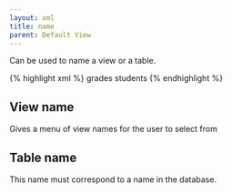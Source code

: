 ```yaml
---
layout: xml
title: name
parent: Default View
---
```

Can be used to name a view or a table.

{% highlight xml %}
    <view>
        <name>grades</name>
        <table>
            <name>students</name>
{% endhighlight %}

## View name
Gives a menu of view names for the user to select from

## Table name
This name must correspond to a name in the database.